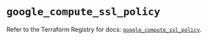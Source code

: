 # `google_compute_ssl_policy`

Refer to the Terraform Registry for docs: [`google_compute_ssl_policy`](https://registry.terraform.io/providers/hashicorp/google/6.12.0/docs/resources/compute_ssl_policy).
